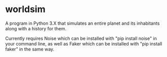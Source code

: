 # worldsim
A program in Python 3.X that simulates an entire planet and its inhabitants along with a history for them.

Currently requires Noise which can be installed with "pip install noise" in your command line, as well as Faker which can be installed with "pip install faker" in the same way.
